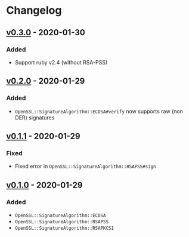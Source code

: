 # Changelog

## [v0.3.0] - 2020-01-30

### Added

- Support ruby v2.4 (without RSA-PSS)

## [v0.2.0] - 2020-01-29

### Added

- `OpenSSL::SignatureAlgorithm::ECDSA#verify` now supports raw (non DER) signatures

## [v0.1.1] - 2020-01-29

### Fixed

- Fixed error in `OpenSSL::SignatureAlgorithm::RSAPSS#sign`

## [v0.1.0] - 2020-01-29

### Added

- `OpenSSL::SignatureAlgorithm::ECDSA`
- `OpenSSL::SignatureAlgorithm::RSAPSS`
- `OpenSSL::SignatureAlgorithm::RSAPKCS1`

[v0.3.0]: https://github.com/cedarcode/openssl-signature_algorithm/compare/v0.2.0...v0.3.0/
[v0.2.0]: https://github.com/cedarcode/openssl-signature_algorithm/compare/v0.1.1...v0.2.0/
[v0.1.1]: https://github.com/cedarcode/openssl-signature_algorithm/compare/v0.1.0...v0.1.1/
[v0.1.0]: https://github.com/cedarcode/openssl-signature_algorithm/compare/41887c277dc7fa0c884ccf8924cf990ff76784d9...v0.1.0/
